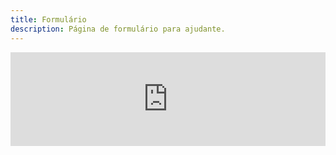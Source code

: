 ```yaml
---
title: Formulário
description: Página de formulário para ajudante.
---
```


<div class="form">
<iframe src="https://docs.google.com/forms/d/e/1FAIpQLSf5ywwjFy8IAnpzV5VfosipLG-8yLdkAP-Dr1-G8xSegr1Y7w/viewform?embedded=true" width="100%" frameborder="0" sandbox="allow-same-origin" onload="this.style.height=(this.contentWindow.document.body.scrollHeight+20)+'px';">Carregando…</iframe>
</div>